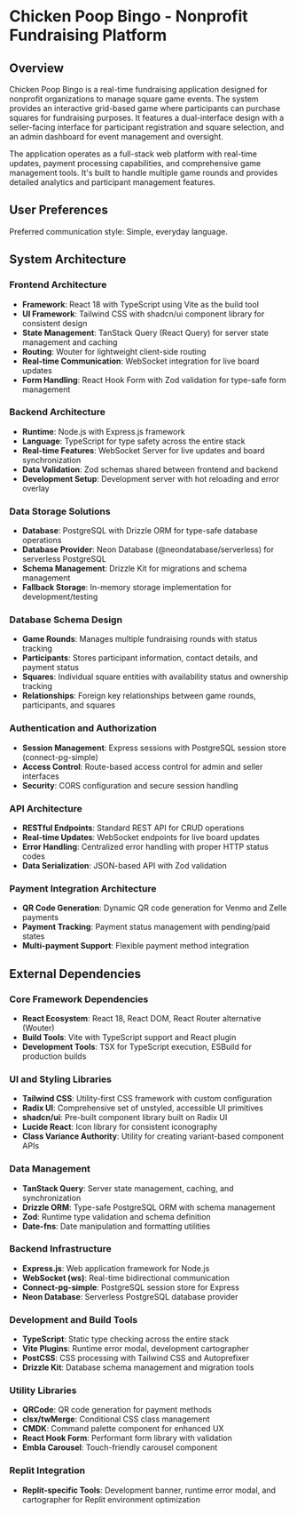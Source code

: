 # Chicken Poop Bingo - Nonprofit Fundraising Platform

## Overview

Chicken Poop Bingo is a real-time fundraising application designed for nonprofit organizations to manage square game events. The system provides an interactive grid-based game where participants can purchase squares for fundraising purposes. It features a dual-interface design with a seller-facing interface for participant registration and square selection, and an admin dashboard for event management and oversight.

The application operates as a full-stack web platform with real-time updates, payment processing capabilities, and comprehensive game management tools. It's built to handle multiple game rounds and provides detailed analytics and participant management features.

## User Preferences

Preferred communication style: Simple, everyday language.

## System Architecture

### Frontend Architecture
- **Framework**: React 18 with TypeScript using Vite as the build tool
- **UI Framework**: Tailwind CSS with shadcn/ui component library for consistent design
- **State Management**: TanStack Query (React Query) for server state management and caching
- **Routing**: Wouter for lightweight client-side routing
- **Real-time Communication**: WebSocket integration for live board updates
- **Form Handling**: React Hook Form with Zod validation for type-safe form management

### Backend Architecture
- **Runtime**: Node.js with Express.js framework
- **Language**: TypeScript for type safety across the entire stack
- **Real-time Features**: WebSocket Server for live updates and board synchronization
- **Data Validation**: Zod schemas shared between frontend and backend
- **Development Setup**: Development server with hot reloading and error overlay

### Data Storage Solutions
- **Database**: PostgreSQL with Drizzle ORM for type-safe database operations
- **Database Provider**: Neon Database (@neondatabase/serverless) for serverless PostgreSQL
- **Schema Management**: Drizzle Kit for migrations and schema management
- **Fallback Storage**: In-memory storage implementation for development/testing

### Database Schema Design
- **Game Rounds**: Manages multiple fundraising rounds with status tracking
- **Participants**: Stores participant information, contact details, and payment status
- **Squares**: Individual square entities with availability status and ownership tracking
- **Relationships**: Foreign key relationships between game rounds, participants, and squares

### Authentication and Authorization
- **Session Management**: Express sessions with PostgreSQL session store (connect-pg-simple)
- **Access Control**: Route-based access control for admin and seller interfaces
- **Security**: CORS configuration and secure session handling

### API Architecture
- **RESTful Endpoints**: Standard REST API for CRUD operations
- **Real-time Updates**: WebSocket endpoints for live board updates
- **Error Handling**: Centralized error handling with proper HTTP status codes
- **Data Serialization**: JSON-based API with Zod validation

### Payment Integration Architecture
- **QR Code Generation**: Dynamic QR code generation for Venmo and Zelle payments
- **Payment Tracking**: Payment status management with pending/paid states
- **Multi-payment Support**: Flexible payment method integration

## External Dependencies

### Core Framework Dependencies
- **React Ecosystem**: React 18, React DOM, React Router alternative (Wouter)
- **Build Tools**: Vite with TypeScript support and React plugin
- **Development Tools**: TSX for TypeScript execution, ESBuild for production builds

### UI and Styling Libraries
- **Tailwind CSS**: Utility-first CSS framework with custom configuration
- **Radix UI**: Comprehensive set of unstyled, accessible UI primitives
- **shadcn/ui**: Pre-built component library built on Radix UI
- **Lucide React**: Icon library for consistent iconography
- **Class Variance Authority**: Utility for creating variant-based component APIs

### Data Management
- **TanStack Query**: Server state management, caching, and synchronization
- **Drizzle ORM**: Type-safe PostgreSQL ORM with schema management
- **Zod**: Runtime type validation and schema definition
- **Date-fns**: Date manipulation and formatting utilities

### Backend Infrastructure
- **Express.js**: Web application framework for Node.js
- **WebSocket (ws)**: Real-time bidirectional communication
- **Connect-pg-simple**: PostgreSQL session store for Express
- **Neon Database**: Serverless PostgreSQL database provider

### Development and Build Tools
- **TypeScript**: Static type checking across the entire stack
- **Vite Plugins**: Runtime error modal, development cartographer
- **PostCSS**: CSS processing with Tailwind CSS and Autoprefixer
- **Drizzle Kit**: Database schema management and migration tools

### Utility Libraries
- **QRCode**: QR code generation for payment methods
- **clsx/twMerge**: Conditional CSS class management
- **CMDK**: Command palette component for enhanced UX
- **React Hook Form**: Performant form library with validation
- **Embla Carousel**: Touch-friendly carousel component

### Replit Integration
- **Replit-specific Tools**: Development banner, runtime error modal, and cartographer for Replit environment optimization